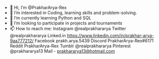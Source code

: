 - 👋 Hi, I’m @PrakharArya-Rex
- 👀 I’m interested in Coding, learning skills and problem-solving.
- 🌱 I’m currently learning Python and SQL
- 💞️ I’m looking to participate in projects and tournaments
- 📫 How to reach me:
Instagram @realprakhararya
Twitter @realprakhararya
Linked.in https://www.linkedin.com/in/prakhar-arya-9aa777212/
Facebook prakh.arya.5439
Discord PrakharArya-Rex#6171
Reddit PrakharArya-Rex
Tumblr @realprakhararya
Pinterest @prakhararya13
Mail - prakhararya13@hotmail.com

<!---
PrakharArya-Rex/PrakharArya-Rex is a ✨ special ✨ repository because its `README.md` (this file) appears on your GitHub profile.
You can click the Preview link to take a look at your changes.
--->

